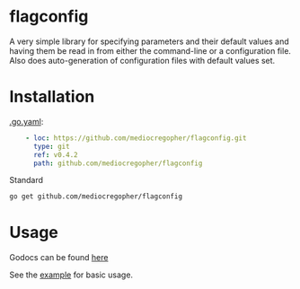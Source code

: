 # flagconfig

A very simple library for specifying parameters and their default values and
having them be read in from either the command-line or a configuration file.
Also does auto-generation of configuration files with default values set.

# Installation

[.go.yaml][goat]:
```yaml
    - loc: https://github.com/mediocregopher/flagconfig.git
      type: git
      ref: v0.4.2
      path: github.com/mediocregopher/flagconfig
```

Standard
```bash
go get github.com/mediocregopher/flagconfig
```

# Usage

Godocs can be found
[here][godocs]

See the [example][example] for basic usage.

[godocs]: http://godoc.org/github.com/mediocregopher/flagconfig
[example]: /example
[goat]: https://github.com/mediocregopher/goat
